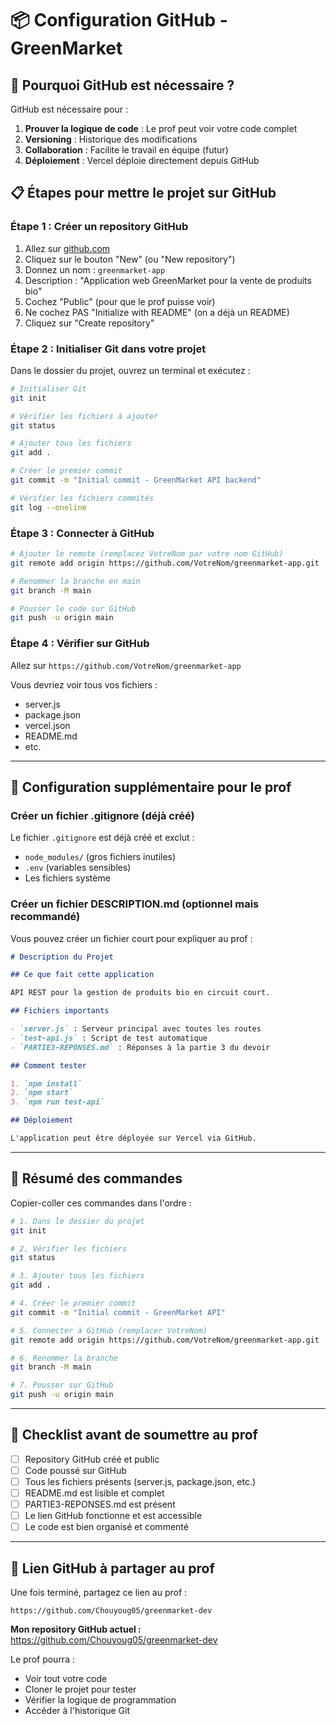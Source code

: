 # 📦 Configuration GitHub - GreenMarket

## 🎯 Pourquoi GitHub est nécessaire ?

GitHub est nécessaire pour :
1. **Prouver la logique de code** : Le prof peut voir votre code complet
2. **Versioning** : Historique des modifications
3. **Collaboration** : Facilite le travail en équipe (futur)
4. **Déploiement** : Vercel déploie directement depuis GitHub

## 📋 Étapes pour mettre le projet sur GitHub

### Étape 1 : Créer un repository GitHub

1. Allez sur [github.com](https://github.com)
2. Cliquez sur le bouton "New" (ou "New repository")
3. Donnez un nom : `greenmarket-app`
4. Description : "Application web GreenMarket pour la vente de produits bio"
5. Cochez "Public" (pour que le prof puisse voir)
6. Ne cochez PAS "Initialize with README" (on a déjà un README)
7. Cliquez sur "Create repository"

### Étape 2 : Initialiser Git dans votre projet

Dans le dossier du projet, ouvrez un terminal et exécutez :

```bash
# Initialiser Git
git init

# Vérifier les fichiers à ajouter
git status

# Ajouter tous les fichiers
git add .

# Créer le premier commit
git commit -m "Initial commit - GreenMarket API backend"

# Vérifier les fichiers commités
git log --oneline
```

### Étape 3 : Connecter à GitHub

```bash
# Ajouter le remote (remplacez VotreNom par votre nom GitHub)
git remote add origin https://github.com/VotreNom/greenmarket-app.git

# Renommer la branche en main
git branch -M main

# Pousser le code sur GitHub
git push -u origin main
```

### Étape 4 : Vérifier sur GitHub

Allez sur `https://github.com/VotreNom/greenmarket-app`

Vous devriez voir tous vos fichiers :
- server.js
- package.json
- vercel.json
- README.md
- etc.

---

## 🔧 Configuration supplémentaire pour le prof

### Créer un fichier .gitignore (déjà créé)

Le fichier `.gitignore` est déjà créé et exclut :
- `node_modules/` (gros fichiers inutiles)
- `.env` (variables sensibles)
- Les fichiers système

### Créer un fichier DESCRIPTION.md (optionnel mais recommandé)

Vous pouvez créer un fichier court pour expliquer au prof :

```markdown
# Description du Projet

## Ce que fait cette application

API REST pour la gestion de produits bio en circuit court.

## Fichiers importants

- `server.js` : Serveur principal avec toutes les routes
- `test-api.js` : Script de test automatique
- `PARTIE3-REPONSES.md` : Réponses à la partie 3 du devoir

## Comment tester

1. `npm install`
2. `npm start`
3. `npm run test-api`

## Déploiement

L'application peut être déployée sur Vercel via GitHub.
```

---

## 📝 Résumé des commandes

Copier-coller ces commandes dans l'ordre :

```bash
# 1. Dans le dossier du projet
git init

# 2. Vérifier les fichiers
git status

# 3. Ajouter tous les fichiers
git add .

# 4. Créer le premier commit
git commit -m "Initial commit - GreenMarket API"

# 5. Connecter à GitHub (remplacer VotreNom)
git remote add origin https://github.com/VotreNom/greenmarket-app.git

# 6. Renommer la branche
git branch -M main

# 7. Pousser sur GitHub
git push -u origin main
```

---

## 🎯 Checklist avant de soumettre au prof

- [ ] Repository GitHub créé et public
- [ ] Code poussé sur GitHub
- [ ] Tous les fichiers présents (server.js, package.json, etc.)
- [ ] README.md est lisible et complet
- [ ] PARTIE3-REPONSES.md est présent
- [ ] Le lien GitHub fonctionne et est accessible
- [ ] Le code est bien organisé et commenté

---

## 🔗 Lien GitHub à partager au prof

Une fois terminé, partagez ce lien au prof :
```
https://github.com/Chouyoug05/greenmarket-dev
```

**Mon repository GitHub actuel :** https://github.com/Chouyoug05/greenmarket-dev

Le prof pourra :
- Voir tout votre code
- Cloner le projet pour tester
- Vérifier la logique de programmation
- Accéder à l'historique Git

